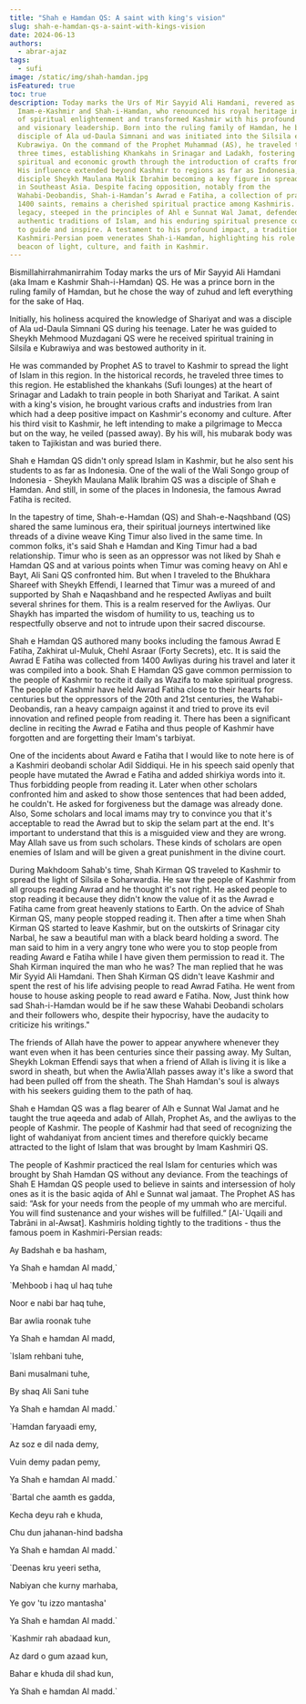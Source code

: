 ```yaml
---
title: "Shah e Hamdan QS: A saint with king's vision"
slug: shah-e-hamdan-qs-a-saint-with-kings-vision
date: 2024-06-13
authors:
  - abrar-ajaz
tags:
  - sufi
image: /static/img/shah-hamdan.jpg
isFeatured: true
toc: true
description: Today marks the Urs of Mir Sayyid Ali Hamdani, revered as
  Imam-e-Kashmir and Shah-i-Hamdan, who renounced his royal heritage in pursuit
  of spiritual enlightenment and transformed Kashmir with his profound teachings
  and visionary leadership. Born into the ruling family of Hamdan, he became a
  disciple of Ala ud-Daula Simnani and was initiated into the Silsila e
  Kubrawiya. On the command of the Prophet Muhammad (AS), he traveled to Kashmir
  three times, establishing Khankahs in Srinagar and Ladakh, fostering both
  spiritual and economic growth through the introduction of crafts from Iran.
  His influence extended beyond Kashmir to regions as far as Indonesia, with his
  disciple Sheykh Maulana Malik Ibrahim becoming a key figure in spreading Islam
  in Southeast Asia. Despite facing opposition, notably from the
  Wahabi-Deobandis, Shah-i-Hamdan’s Awrad e Fatiha, a collection of prayers from
  1400 saints, remains a cherished spiritual practice among Kashmiris. His
  legacy, steeped in the principles of Ahl e Sunnat Wal Jamat, defended the
  authentic traditions of Islam, and his enduring spiritual presence continues
  to guide and inspire. A testament to his profound impact, a traditional
  Kashmiri-Persian poem venerates Shah-i-Hamdan, highlighting his role as a
  beacon of light, culture, and faith in Kashmir.
---
```

Bismillahirrahmanirrahim
Today marks the urs of Mir Sayyid Ali Hamdani (aka Imam e Kashmir Shah-i-Hamdan) QS. He was a prince born in the ruling family of Hamdan, but he chose the way of zuhud and left everything for the sake of Haq. 

Initially, his holiness acquired the knowledge of Shariyat and was a disciple of Ala ud-Daula Simnani QS during his teenage. Later he was guided to Sheykh Mehmood Muzdagani QS were he received spiritual training in Silsila e Kubrawiya and was bestowed authority in it.

He was commanded by Prophet AS to travel to Kashmir to spread the light of Islam in this region. In the historical records, he traveled three times to this region. He established the khankahs (Sufi lounges) at the heart of Srinagar and Ladakh to train people in both Shariyat and Tarikat. A saint with a king's vision, he brought various crafts and industries from Iran which had a deep positive impact on Kashmir's economy and culture. After his third visit to Kashmir, he left intending to make a pilgrimage to Mecca but on the way, he veiled (passed away). By his will, his mubarak body was taken to Tajikistan and was buried there.

Shah e Hamdan QS didn't only spread Islam in Kashmir, but he also sent his students to as far as Indonesia. One of the wali of the Wali Songo group of Indonesia - Sheykh Maulana Malik Ibrahim QS was a disciple of Shah e Hamdan. And still, in some of the places in Indonesia, the famous Awrad Fatiha is recited.

In the tapestry of time, Shah-e-Hamdan (QS) and Shah-e-Naqshband (QS) shared the same luminous era, their spiritual journeys intertwined like threads of a divine weave King Timur also lived in the same time. In common folks, it's said Shah e Hamdan and King Timur had a bad relationship. Timur who is seen as an oppressor was not liked by Shah e Hamdan QS and at various points when Timur was coming heavy on Ahl e Bayt, Ali Sani QS confronted him. But when I traveled to the Bhukhara Shareef with Sheykh Effendi, I learned that Timur was a mureed of and supported by Shah e Naqashband and he respected Awliyas and built several shrines for them. This is a realm reserved for the Awliyas. Our Shaykh has imparted the wisdom of humility to us, teaching us to respectfully observe and not to intrude upon their sacred discourse.

Shah e Hamdan QS authored many books including the famous Awrad E Fatiha, Zakhirat ul-Muluk, Chehl Asraar (Forty Secrets), etc. It is said the Awrad E Fatiha was collected from 1400 Awliyas during his travel and later it was compiled into a book. Shah E Hamdan QS gave common permission to the people of Kashmir to recite it daily as Wazifa to make spiritual progress. The people of Kashmir have held Awrad Fatiha close to their hearts for centuries but the oppressors of the 20th and 21st centuries, the Wahabi-Deobandis, ran a heavy campaign against it and tried to prove its evil innovation and refined people from reading it. There has been a significant decline in reciting the Awrad e Fatiha and thus people of Kashmir have forgotten and are forgetting their Imam's tarbiyat.

One of the incidents about Award e Fatiha that I would like to note here is of a Kashmiri deobandi scholar Adil Siddiqui. He in his speech said openly that people have mutated the Awrad e Fatiha and added shirkiya words into it. Thus forbidding people from reading it. Later when other scholars confronted him and asked to show those sentences that had been added, he couldn't. He asked for forgiveness but the damage was already done. Also, Some scholars and local imams may try to convince you that it's acceptable to read the Awrad but to skip the selam part at the end. It's important to understand that this is a misguided view and they are wrong.  May Allah save us from such scholars. These kinds of scholars are open enemies of Islam and will be given a great punishment in the divine court. 

During Makhdoom Sahab's time, Shah Kirman QS traveled to Kashmir to spread the light of Silsila e Soharwardia. He saw the people of Kashmir from all groups reading Awrad and he thought it's not right. He asked people to stop reading it because they didn't know the value of it as the Awrad e Fatiha came from great heavenly stations to Earth. On the advice of Shah Kirman QS, many people stopped reading it. Then after a time when Shah Kirman QS started to leave Kashmir, but on the outskirts of Srinagar city Narbal, he saw a beautiful man with a black beard holding a sword. The man said to him in a very angry tone who were you to stop people from reading Award e Fatiha while I have given them permission to read it. The Shah Kirman inquired the man who he was? The man replied that he was Mir Syyid Ali Hamdani. Then Shah Kirman QS didn't leave Kashmir and spent the rest of his life advising people to read Awrad Fatiha. He went from house to house asking people to read award e Fatiha. Now, Just think how sad Shah-i-Hamdan would be if he saw these Wahabi Deobandi scholars and their followers who, despite their hypocrisy, have the audacity to criticize his writings."

The friends of Allah have the power to appear anywhere whenever they want even when it has been centuries since their passing away. My Sultan, Sheykh Lokman Effendi says that when a friend of Allah is living it is like a sword in sheath, but when the Awlia'Allah passes away it's like a sword that had been pulled off from the sheath. The Shah Hamdan's soul is always with his seekers guiding them to the path of haq.

Shah e Hamdan QS was a flag bearer of Alh e Sunnat Wal Jamat and he taught the true aqeeda and adab of Allah, Prophet As, and the awliyas to the people of Kashmir. The people of Kashmir had that seed of recognizing the light of wahdaniyat from ancient times and therefore quickly became attracted to the light of Islam that was brought by Imam Kashmiri QS. 

The people of Kashmir practiced the real Islam for centuries which was brought by Shah Hamdan QS without any deviance. From the teachings of Shah E Hamdan QS people used to believe in saints and intersession of holy ones as it is the basic aqida of Ahl e Sunnat wal jamaat. The Prophet AS has said: “Ask for your needs from the people of my ummah who are merciful. You will find sustenance and your wishes will be fulfilled.” \[Al-`Uqaili and Tabrāni in al-Awsat]. Kashmiris holding tightly to the traditions - thus the famous poem in Kashmiri-Persian reads:

Ay Badshah e ba hasham,

Ya Shah e hamdan Al madd,`

`Mehboob i haq ul  haq tuhe

Noor e nabi bar haq tuhe,

Bar awlia roonak tuhe

Ya Shah e hamdan Al madd,

`Islam rehbani tuhe,

Bani musalmani tuhe,

By shaq Ali Sani tuhe

Ya Shah e hamdan Al madd.`

`Hamdan faryaadi emy,

Az soz e dil nada demy,

Vuin demy padan pemy,

Ya Shah e hamdan Al madd.`

`Bartal che aamth es gadda,

Kecha deyu rah e khuda,

Chu dun jahanan-hind badsha

Ya Shah e hamdan Al madd.`

`Deenas kru yeeri setha,

Nabiyan che kurny marhaba,

Ye gov 'tu izzo mantasha'

Ya Shah e hamdan Al madd.`

`Kashmir rah abadaad kun,

Az dard o gum azaad kun,

Bahar e khuda dil shad kun,

Ya Shah e hamdan Al madd.`